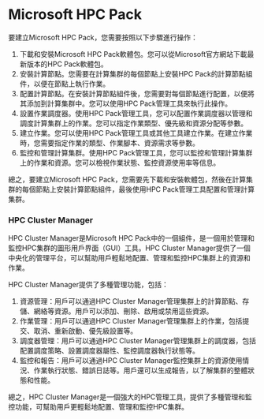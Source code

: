 # Microsoft HPC Pack

要建立Microsoft HPC Pack，您需要按照以下步驟進行操作：

1. 下載和安裝Microsoft HPC Pack軟體包。您可以從Microsoft官方網站下載最新版本的HPC Pack軟體包。
2. 安裝計算節點。您需要在計算集群的每個節點上安裝HPC Pack的計算節點組件，以便在節點上執行作業。
3. 配置計算節點。在安裝計算節點組件後，您需要對每個節點進行配置，以便將其添加到計算集群中。您可以使用HPC Pack管理工具來執行此操作。
4. 設置作業調度器。使用HPC Pack管理工具，您可以配置作業調度器以管理和調度計算集群上的作業。您可以指定作業類型、優先級和資源分配等參數。
5. 建立作業。您可以使用HPC Pack管理工具或其他工具建立作業。在建立作業時，您需要指定作業的類型、作業腳本、資源需求等參數。
6. 監控和管理計算集群。使用HPC Pack管理工具，您可以監控和管理計算集群上的作業和資源。您可以檢視作業狀態、監控資源使用率等信息。

總之，要建立Microsoft HPC Pack，您需要先下載和安裝軟體包，然後在計算集群的每個節點上安裝計算節點組件，最後使用HPC Pack管理工具配置和管理計算集群。

### HPC Cluster Manager

HPC Cluster Manager是Microsoft HPC Pack中的一個組件，是一個用於管理和監控HPC集群的圖形用戶界面（GUI）工具。HPC Cluster Manager提供了一個中央化的管理平台，可以幫助用戶輕鬆地配置、管理和監控HPC集群上的資源和作業。

HPC Cluster Manager提供了多種管理功能，包括：

1. 資源管理：用戶可以通過HPC Cluster Manager管理集群上的計算節點、存儲、網絡等資源。用戶可以添加、刪除、啟用或禁用這些資源。
2. 作業管理：用戶可以通過HPC Cluster Manager管理集群上的作業，包括提交、取消、重新啟動、優先級設置等。
3. 調度器管理：用戶可以通過HPC Cluster Manager管理集群上的調度器，包括配置調度策略、設置調度器屬性、監控調度器執行狀態等。
4. 監控和報告：用戶可以通過HPC Cluster Manager監控集群上的資源使用情況、作業執行狀態、錯誤日誌等。用戶還可以生成報告，以了解集群的整體狀態和性能。

總之，HPC Cluster Manager是一個強大的HPC管理工具，提供了多種管理和監控功能，可幫助用戶更輕鬆地配置、管理和監控HPC集群。
